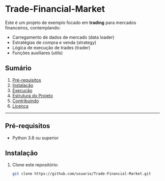 # Trade-Financial-Market

Este é um projeto de exemplo focado em **trading** para mercados financeiros, contemplando:
- Carregamento de dados de mercado (data loader)
- Estratégias de compra e venda (strategy)
- Lógica de execução de trades (trader)
- Funções auxiliares (utils)

## Sumário
1. [Pré-requisitos](#pré-requisitos)
2. [Instalação](#instalação)
3. [Execução](#execução)
4. [Estrutura do Projeto](#estrutura-do-projeto)
5. [Contribuindo](#contribuindo)
6. [Licença](#licença)

---

## Pré-requisitos
- Python 3.8 ou superior

## Instalação
1. Clone este repositório:
   ```bash
   git clone https://github.com/usuario/Trade-Financial-Market.git
